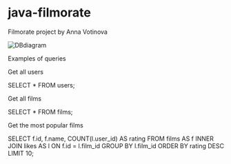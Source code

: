 # java-filmorate

Filmorate project by Anna Votinova 

![DBdiagram](https://dbdiagram.io/d/63275cf80911f91ba5d9226a)


Examples of queries

Get all users 

SELECT *
FROM users;

Get all films

SELECT *
FROM films;

Get the most popular films

SELECT f.id, f.name,
COUNT(l.user_id) AS rating
FROM films AS f
INNER JOIN likes AS l ON f.id = l.film_id
GROUP BY l.film_id
ORDER BY rating DESC
LIMIT 10;


